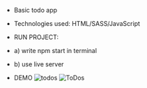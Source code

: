- Basic todo app 
- Technologies used: HTML/SASS/JavaScript
- RUN PROJECT:
- a) write npm start in terminal
- b) use live server

- DEMO
![todos](https://user-images.githubusercontent.com/79769638/162593550-5287eedc-56b0-441a-82c6-2fdede6a7783.gif)
![ToDos](https://user-images.githubusercontent.com/79769638/162593582-589d5557-62d5-4594-834c-32d9ef02e823.png)
